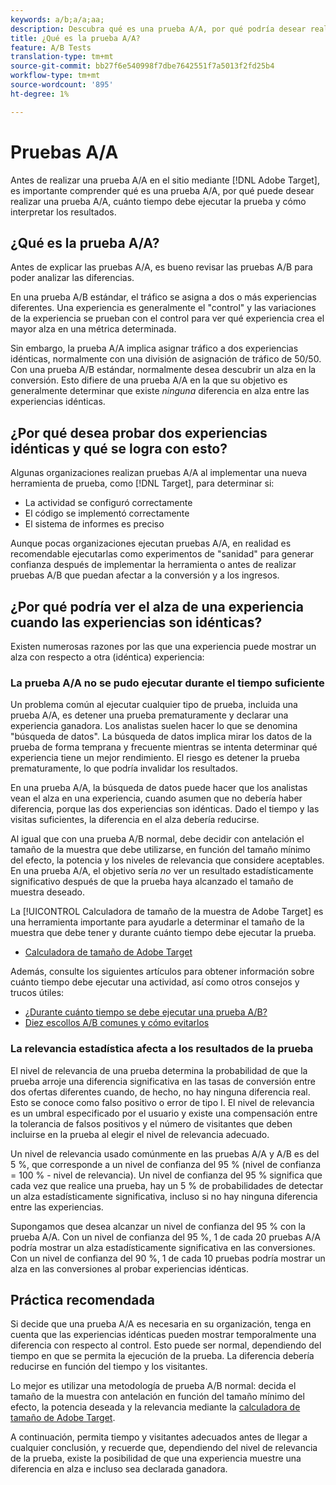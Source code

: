 ```yaml
---
keywords: a/b;a/a;aa;
description: Descubra qué es una prueba A/A, por qué podría desear realizar una prueba A/A, cuánto tiempo debe ejecutar la prueba y cómo interpretar los resultados.
title: ¿Qué es la prueba A/A?
feature: A/B Tests
translation-type: tm+mt
source-git-commit: bb27f6e540998f7dbe7642551f7a5013f2fd25b4
workflow-type: tm+mt
source-wordcount: '895'
ht-degree: 1%

---
```



# Pruebas A/A

Antes de realizar una prueba A/A en el sitio mediante [!DNL Adobe Target], es importante comprender qué es una prueba A/A, por qué puede desear realizar una prueba A/A, cuánto tiempo debe ejecutar la prueba y cómo interpretar los resultados.

## ¿Qué es la prueba A/A?

Antes de explicar las pruebas A/A, es bueno revisar las pruebas A/B para poder analizar las diferencias.

En una prueba A/B estándar, el tráfico se asigna a dos o más experiencias diferentes. Una experiencia es generalmente el &quot;control&quot; y las variaciones de la experiencia se prueban con el control para ver qué experiencia crea el mayor alza en una métrica determinada.

Sin embargo, la prueba A/A implica asignar tráfico a dos experiencias idénticas, normalmente con una división de asignación de tráfico de 50/50. Con una prueba A/B estándar, normalmente desea descubrir un alza en la conversión. Esto difiere de una prueba A/A en la que su objetivo es generalmente determinar que existe *ninguna* diferencia en alza entre las experiencias idénticas.

## ¿Por qué desea probar dos experiencias idénticas y qué se logra con esto?

Algunas organizaciones realizan pruebas A/A al implementar una nueva herramienta de prueba, como [!DNL Target], para determinar si:

* La actividad se configuró correctamente
* El código se implementó correctamente
* El sistema de informes es preciso

Aunque pocas organizaciones ejecutan pruebas A/A, en realidad es recomendable ejecutarlas como experimentos de &quot;sanidad&quot; para generar confianza después de implementar la herramienta o antes de realizar pruebas A/B que puedan afectar a la conversión y a los ingresos.

## ¿Por qué podría ver el alza de una experiencia cuando las experiencias son idénticas?

Existen numerosas razones por las que una experiencia puede mostrar un alza con respecto a otra (idéntica) experiencia:

### La prueba A/A no se pudo ejecutar durante el tiempo suficiente

Un problema común al ejecutar cualquier tipo de prueba, incluida una prueba A/A, es detener una prueba prematuramente y declarar una experiencia ganadora. Los analistas suelen hacer lo que se denomina &quot;búsqueda de datos&quot;. La búsqueda de datos implica mirar los datos de la prueba de forma temprana y frecuente mientras se intenta determinar qué experiencia tiene un mejor rendimiento. El riesgo es detener la prueba prematuramente, lo que podría invalidar los resultados.

En una prueba A/A, la búsqueda de datos puede hacer que los analistas vean el alza en una experiencia, cuando asumen que no debería haber diferencia, porque las dos experiencias son idénticas. Dado el tiempo y las visitas suficientes, la diferencia en el alza debería reducirse.

Al igual que con una prueba A/B normal, debe decidir con antelación el tamaño de la muestra que debe utilizarse, en función del tamaño mínimo del efecto, la potencia y los niveles de relevancia que considere aceptables. En una prueba A/A, el objetivo sería *no* ver un resultado estadísticamente significativo después de que la prueba haya alcanzado el tamaño de muestra deseado.

La [!UICONTROL Calculadora de tamaño de la muestra de Adobe Target] es una herramienta importante para ayudarle a determinar el tamaño de la muestra que debe tener y durante cuánto tiempo debe ejecutar la prueba.

* [Calculadora de tamaño de Adobe Target](/help/c-activities/t-test-ab/sample-size-determination.md#section_6B8725BD704C4AFE939EF2A6B6E834E6)

Además, consulte los siguientes artículos para obtener información sobre cuánto tiempo debe ejecutar una actividad, así como otros consejos y trucos útiles:

* [¿Durante cuánto tiempo se debe ejecutar una prueba A/B?](/help/c-activities/t-test-ab/sample-size-determination.md)
* [Diez escollos A/B comunes y cómo evitarlos](/help/c-activities/t-test-ab/common-ab-testing-pitfalls.md)

### La relevancia estadística afecta a los resultados de la prueba

El nivel de relevancia de una prueba determina la probabilidad de que la prueba arroje una diferencia significativa en las tasas de conversión entre dos ofertas diferentes cuando, de hecho, no hay ninguna diferencia real. Esto se conoce como falso positivo o error de tipo I. El nivel de relevancia es un umbral especificado por el usuario y existe una compensación entre la tolerancia de falsos positivos y el número de visitantes que deben incluirse en la prueba al elegir el nivel de relevancia adecuado.

Un nivel de relevancia usado comúnmente en las pruebas A/A y A/B es del 5 %, que corresponde a un nivel de confianza del 95 % (nivel de confianza = 100 % - nivel de relevancia). Un nivel de confianza del 95 % significa que cada vez que realice una prueba, hay un 5 % de probabilidades de detectar un alza estadísticamente significativa, incluso si no hay ninguna diferencia entre las experiencias.

Supongamos que desea alcanzar un nivel de confianza del 95 % con la prueba A/A. Con un nivel de confianza del 95 %, 1 de cada 20 pruebas A/A podría mostrar un alza estadísticamente significativa en las conversiones. Con un nivel de confianza del 90 %, 1 de cada 10 pruebas podría mostrar un alza en las conversiones al probar experiencias idénticas.

## Práctica recomendada

Si decide que una prueba A/A es necesaria en su organización, tenga en cuenta que las experiencias idénticas pueden mostrar temporalmente una diferencia con respecto al control. Esto puede ser normal, dependiendo del tiempo en que se permita la ejecución de la prueba. La diferencia debería reducirse en función del tiempo y los visitantes.

Lo mejor es utilizar una metodología de prueba A/B normal: decida el tamaño de la muestra con antelación en función del tamaño mínimo del efecto, la potencia deseada y la relevancia mediante la [calculadora de tamaño de Adobe Target](/help/c-activities/t-test-ab/sample-size-determination.md#section_6B8725BD704C4AFE939EF2A6B6E834E6).

A continuación, permita tiempo y visitantes adecuados antes de llegar a cualquier conclusión, y recuerde que, dependiendo del nivel de relevancia de la prueba, existe la posibilidad de que una experiencia muestre una diferencia en alza e incluso sea declarada ganadora.
